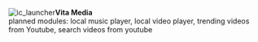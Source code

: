 ![ic_launcher](https://cloud.githubusercontent.com/assets/22739177/22852598/12309dda-eff4-11e6-9b16-4f6c4d634559.png)<b>Vita Media</b><br/>
planned modules: local music player, local video player, trending videos from Youtube, search videos from youtube<br/>

